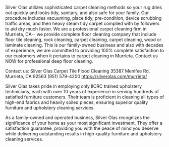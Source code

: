 Silver Olas utilizes sophisticated carpet cleaning methods so your rug dries out quickly and looks tidy, sanitary, and also safe for your family. Our procedure includes vacuuming, place tidy, pre-condition, device scrubbing traffic areas, and then heavy steam tidy carpet complied with by followers to aid dry much faster. We are a professional carpet cleaning firm in Murrieta, CA-- we provide complete floor cleaning company that include floor tile cleaning, rock cleaning, carpet cleaning, carpet cleaning, wood or laminate cleaning. This is our family-owned business and also with decades of experience, we are committed to providing 100% complete satisfaction to our customers when it pertains to carpet cleaning in Murrieta. Contact us NOW for professional deep floor cleaning.

Contact us:
Silver Olas Carpet Tile Flood Cleaning
35387 Menifee Rd, Murrieta, CA 92563
(951) 579-4200
https://silverolas.com/murrieta/

Silver Olas takes pride in employing only IICRC trained upholstery technicians, each with over 10 years of experience in serving hundreds of satisfied furniture customers. Their team is proficient in cleaning all types of high-end fabrics and heavily soiled pieces, ensuring superior quality furniture and upholstery cleaning services.

As a family-owned and operated business, Silver Olas recognizes the significance of your home as your most significant investment. They offer a satisfaction guarantee, providing you with the peace of mind you deserve while delivering outstanding results in high-quality furniture and upholstery cleaning services.
